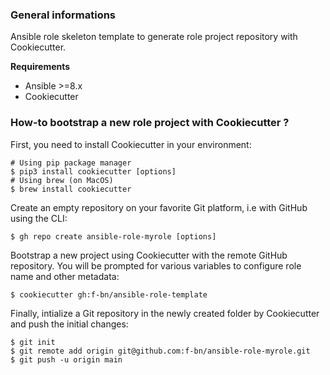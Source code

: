 ### General informations

Ansible role skeleton template to generate role project repository with Cookiecutter.

**Requirements**
  - Ansible >=8.x
  - Cookiecutter

### How-to bootstrap a new role project with Cookiecutter ?

First, you need to install Cookiecutter in your environment:

```console
# Using pip package manager
$ pip3 install cookiecutter [options]
# Using brew (on MacOS)
$ brew install cookiecutter
```

Create an empty repository on your favorite Git platform, i.e with GitHub using the CLI:

```console
$ gh repo create ansible-role-myrole [options]
```

Bootstrap a new project using Cookiecutter with the remote GitHub repository. You will be prompted for various variables to configure role name and other metadata:

```console
$ cookiecutter gh:f-bn/ansible-role-template
```

Finally, intialize a Git repository in the newly created folder by Cookiecutter and push the initial changes:

```console
$ git init
$ git remote add origin git@github.com:f-bn/ansible-role-myrole.git
$ git push -u origin main
```
